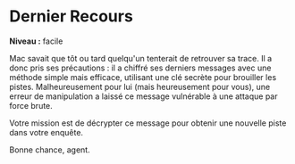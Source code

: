 # Dernier Recours

**Niveau :** facile

Mac savait que tôt ou tard quelqu'un tenterait de retrouver sa trace. Il a donc pris ses précautions : il a chiffré ses derniers messages avec une méthode simple mais efficace, utilisant une clé secrète pour brouiller les pistes. Malheureusement pour lui (mais heureusement pour vous), une erreur de manipulation a laissé ce message vulnérable à une attaque par force brute.

Votre mission est de décrypter ce message pour obtenir une nouvelle piste dans votre enquête.

Bonne chance, agent.

